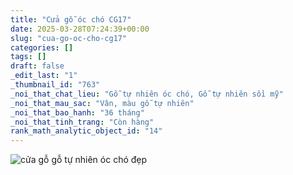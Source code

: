 ```yaml
---
title: "Cửa gỗ óc chó CG17"
date: 2025-03-28T07:24:39+00:00
slug: "cua-go-oc-cho-cg17"
categories: []
tags: []
draft: false
_edit_last: "1"
_thumbnail_id: "763"
_noi_that_chat_lieu: "Gỗ tự nhiên óc chó, Gỗ tự nhiên sồi mỹ"
_noi_that_mau_sac: "Vân, màu gỗ tự nhiên"
_noi_that_bao_hanh: "36 tháng"
_noi_that_tinh_trang: "Còn hàng"
rank_math_analytic_object_id: "14"
---
```

![cửa gỗ gỗ tự nhiên óc chó đẹp](/img/cua-go/cg17/cua-go-oc-cho-cg17-1.webp)